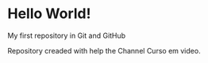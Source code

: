 # Hello World!
 My first repository in Git and GitHub

 Repository creaded with help the Channel Curso em video.
